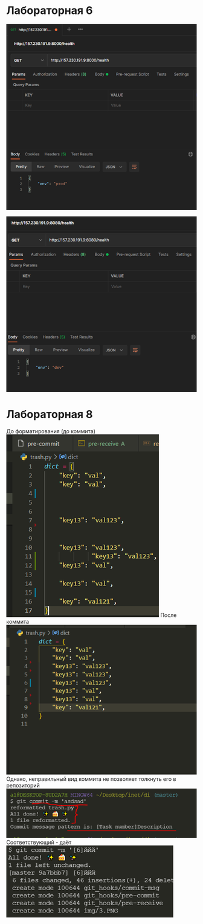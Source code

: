 # Лабораторная 6
![](img/1.PNG)

![](img/2.PNG)

# Лабораторная 8
До форматирования (до коммита)
![](img/3.PNG)
После коммита
![](img/4.PNG)
Однако, неправильный вид коммита не позволяет толкнуть его в репозиторий
![](img/5.PNG)
Соответствующий - даёт
![](img/6.PNG)

